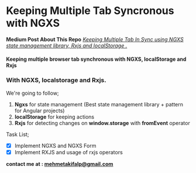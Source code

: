 # Keeping Multiple Tab Syncronous with NGXS

**Medium Post About This Repo**
*[Keeping Multiple Tab In Sync using NGXS state management library, Rxjs and localStorage
.](https://medium.com/@mehmetakifalp/keeping-multiple-tab-in-sync-using-ngxs-state-management-library-rxjs-and-localstorage-840c0bf615fa)*


#### Keeping multiple browser tab synchronous with NGXS, localStorage and Rxjs

### With **NGXS**, **localstorage** and **Rxjs**.

We're going to follow;

1. **Ngxs** for state management (Best state management library + pattern for Angular projects)
2. **localStorage** for keeping actions
3. **Rxjs** for detecting changes on **window.storage** with **fromEvent** operator


Task List;
- [x] Implement NGXS and NGXS Form
- [x] Implement RXJS and usage of rxjs operators

**contact me at : mehmetakifalp@gmail.com**
